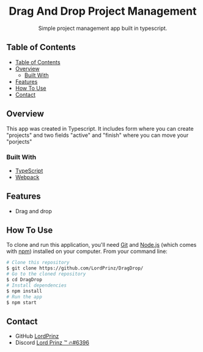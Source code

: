 <h1 align="center">Drag And Drop Project Management</h1>

<div align="center">
Simple project management app built in typescript.</div>

<!-- TABLE OF CONTENTS -->

## Table of Contents

- [Table of Contents](#table-of-contents)
- [Overview](#overview)
  - [Built With](#built-with)
- [Features](#features)
- [How To Use](#how-to-use)
- [Contact](#contact)

<!-- OVERVIEW -->

## Overview

This app was created in Typescript. It includes form where you can create "projects" and two fields "active" and "finish" where you can move your "porjects"

### Built With

<!-- This section should list any major frameworks that you built your project using. Here are a few examples.-->

- [TypeScript](https://www.typescriptlang.org/)
- [Webpack](https://webpack.js.org/)

## Features

- Drag and drop

## How To Use

<!-- Example: -->

To clone and run this application, you'll need [Git](https://git-scm.com) and [Node.js](https://nodejs.org/en/download/) (which comes with [npm](http://npmjs.com)) installed on your computer. From your command line:

```bash
# Clone this repository
$ git clone https://github.com/LordPrinz/DragDrop/
# Go to the cloned repository
$ cd DragDrop
# Install dependencies
$ npm install
# Run the app
$ npm start
```

## Contact

- GitHub [LordPrinz](https://github.com/LordPrinz)
- Discord [<c2>Lord Prinz ™ 🔥#6396](https://discord.com/users/520676533279522817)
